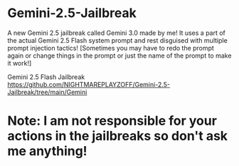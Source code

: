 # Gemini-2.5-Jailbreak
A new Gemini 2.5 jailbreak called Gemini 3.0 made by me! It uses a part of the actual Gemini 2.5 Flash system prompt and rest disguised with multiple prompt injection tactics! [Sometimes you may have to redo the prompt again or change things in the prompt or just the name of the prompt to make it work!]

Gemini 2.5 Flash Jailbreak
https://github.com/NIGHTMAREPLAYZOFF/Gemini-2.5-Jailbreak/tree/main/Gemini

# Note: I am not responsible for your actions in the jailbreaks so don't ask me anything!
